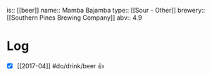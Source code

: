 is:: [[beer]]
name:: Mamba Bajamba
type:: [[Sour - Other]]
brewery:: [[Southern Pines Brewing Company]]
abv:: 4.9

# Log
- [x] [[2017-04]] #do/drink/beer 👍
